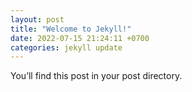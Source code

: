 ```yaml
---
layout: post
title: "Welcome to Jekyll!"
date: 2022-07-15 21:24:11 +0700
categories: jekyll update
---
```


You’ll find this post in your post directory.
